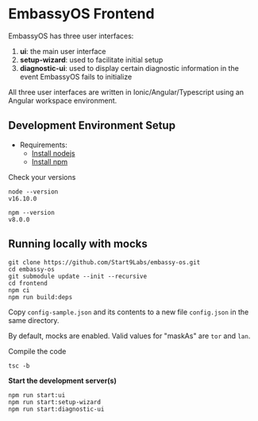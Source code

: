 # EmbassyOS Frontend

EmbassyOS has three user interfaces:
1. **ui**: the main user interface
1. **setup-wizard**: used to facilitate initial setup
1. **diagnostic-ui**: used to display certain diagnostic information in the event EmbassyOS fails to initialize

All three user interfaces are written in Ionic/Angular/Typescript using an Angular workspace environment.

## Development Environment Setup

- Requirements:
  - [Install nodejs](https://nodejs.org/en/)
  - [Install npm](https://www.npmjs.com/get-npm)

Check your versions
```
node --version
v16.10.0

npm --version
v8.0.0
```

## Running locally with mocks

```
git clone https://github.com/Start9Labs/embassy-os.git
cd embassy-os
git submodule update --init --recursive
cd frontend
npm ci
npm run build:deps
```

Copy `config-sample.json` and its contents to a new file `config.json` in the same directory.

By default, mocks are enabled.
Valid values for "maskAs" are `tor` and `lan`.

Compile the code
```
tsc -b
```

**Start the development server(s)**

```
npm run start:ui
npm run start:setup-wizard
npm run start:diagnostic-ui
```
